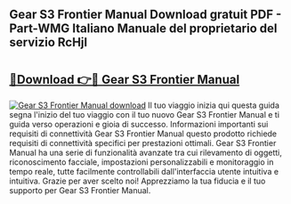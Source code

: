 ## Gear S3 Frontier Manual Download gratuit PDF - Part-WMG Italiano Manuale del proprietario del servizio RcHjl

# <h2><a href="http://dfe5qy.blite.top/?on=Gear+S3+Frontier+Manual">🔗Download 👉🔴 Gear S3 Frontier Manual</a></h2>

[![Gear S3 Frontier Manual download](https://i.imgur.com/lujVjoI.png)](http://dfe5qy.blite.top/?on=Gear+S3+Frontier+Manual)
Il tuo viaggio inizia qui questa guida segna l'inizio del tuo viaggio con il tuo nuovo Gear S3 Frontier Manual e ti guida verso operazioni e gioia di successo. Informazioni importanti sui requisiti di connettività Gear S3 Frontier Manual questo prodotto richiede requisiti di connettività specifici per prestazioni ottimali. Gear S3 Frontier Manual ha una serie di funzionalità avanzate tra cui rilevamento di oggetti, riconoscimento facciale, impostazioni personalizzabili e monitoraggio in tempo reale, tutte facilmente controllabili dall'interfaccia utente intuitiva e intuitiva. Grazie per aver scelto noi! Apprezziamo la tua fiducia e il tuo supporto per Gear S3 Frontier Manual.
